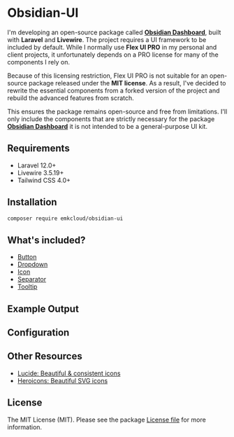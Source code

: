 # Obsidian-UI

I'm developing an open-source package called [**Obsidian Dashboard**](https://github.com/emkcloud/obsidian-dashboard), built with **Laravel** and **Livewire**. The project requires a UI framework to be included by default. While I normally use **Flex UI PRO** in my personal and client projects, it unfortunately depends on a PRO license for many of the components I rely on.

Because of this licensing restriction, Flex UI PRO is not suitable for an open-source package released under the **MIT license**. As a result, I've decided to rewrite the essential components from a forked version of the project and rebuild the advanced features from scratch.

This ensures the package remains open-source and free from limitations. I'll only include the components that are strictly necessary for the package [**Obsidian Dashboard**](https://github.com/emkcloud/obsidian-dashboard) it is not intended to be a general-purpose UI kit.

## Requirements

* Laravel 12.0+
* Livewire 3.5.19+
* Tailwind CSS 4.0+

## Installation

```bash
composer require emkcloud/obsidian-ui
```

## What's included?

* [Button](docs/contents/button.md)
* [Dropdown](docs/contents/dropdown.md)
* [Icon](docs/contents/icon.md)
* [Separator](docs/contents/separator.md)
* [Tooltip](docs/contents/tooltip.md)

## Example Output

## Configuration

## Other Resources

* [Lucide: Beautiful & consistent icons](https://lucide.dev/)
* [Heroicons: Beautiful SVG icons](https://heroicons.com/)

## License

The MIT License (MIT). Please see the package [License file](LICENSE) for more information.